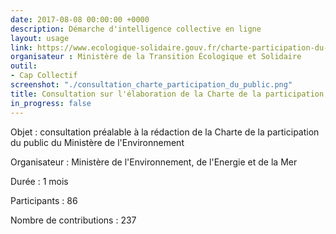 ```yaml
---
date: 2017-08-08 00:00:00 +0000
description: Démarche d'intelligence collective en ligne
layout: usage
link: https://www.ecologique-solidaire.gouv.fr/charte-participation-du-public
organisateur : Ministère de la Transition Écologique et Solidaire
outil:
- Cap Collectif
screenshot: "./consultation_charte_participation_du_public.png"
title: Consultation sur l'élaboration de la Charte de la participation du public
in_progress: false
---
```



Objet : consultation préalable à la rédaction de la Charte de la participation du public du Ministère de l'Environnement

Organisateur : Ministère de l'Environnement, de l'Energie et de la Mer

Durée : 1 mois

Participants : 86

Nombre de contributions : 237